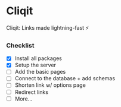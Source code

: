 # Cliqit
Cliqit: Links made lightning-fast ⚡

### Checklist
- [x] Install all packages
- [x] Setup the server
- [ ] Add the basic pages
- [ ] Connect to the database + add schemas
- [ ] Shorten link w/ options page
- [ ] Redirect links
- [ ] More...